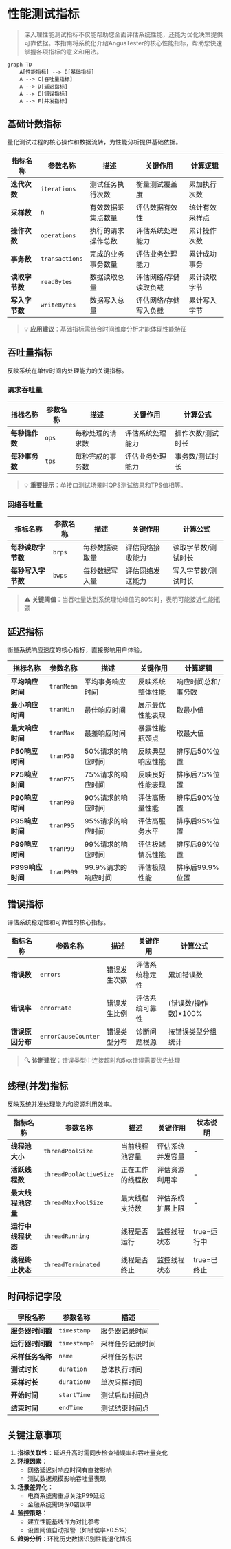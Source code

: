 # 性能测试指标

> 深入理性能测试指标不仅能帮助您全面评估系统性能，还能为优化决策提供可靠依据。本指南将系统化介绍AngusTester的核心性能指标，帮助您快速掌握各项指标的意义和用法。

```mermaid
graph TD
    A[性能指标] --> B[基础指标]
    A --> C[吞吐量指标]
    A --> D[延迟指标]
    A --> E[错误指标]
    A --> F[并发指标]
```

## 基础计数指标

量化测试过程的核心操作和数据流转，为性能分析提供基础依据。

| 指标名称 | 参数名称 | 描述 | 关键作用 | 计算逻辑 |
|---------|---------|------|---------|---------|
| **迭代次数** | `iterations` | 测试任务执行次数 | 衡量测试覆盖度 | 累加执行次数 |
| **采样数** | `n` | 有效数据采集点数量 | 评估数据有效性 | 统计有效采样点 |
| **操作次数** | `operations` | 执行的请求操作总数 | 评估系统处理能力 | 累计操作次数 |
| **事务数** | `transactions` | 完成的业务事务数量 | 评估业务处理能力 | 累计成功事务 |
| **读取字节数** | `readBytes` | 数据读取总量 | 评估网络/存储读取负载 | 累计读取字节 |
| **写入字节数** | `writeBytes` | 数据写入总量 | 评估网络/存储写入负载 | 累计写入字节 |

> 💡 **应用建议**：基础指标需结合时间维度分析才能体现性能特征

## 吞吐量指标

反映系统在单位时间内处理能力的关键指标。

### 请求吞吐量

| 指标名称 | 参数名称 | 描述 | 关键作用 | 计算公式 |
|---------|---------|------|---------|----------|
| **每秒操作数** | `ops` | 每秒处理的请求数 | 评估系统处理能力 | 操作次数/测试时长 |
| **每秒事务数** | `tps` | 每秒完成的事务数 | 评估业务处理能力 | 事务数/测试时长 |

> 💡 **重要提示**：单接口测试场景时QPS测试结果和TPS值相等。

### 网络吞吐量

| 指标名称 | 参数名称 | 描述 | 关键作用 | 计算公式 |
|---------|---------|------|---------|----------|
| **每秒读取字节数** | `brps` | 每秒数据读取量 | 评估网络接收能力 | 读取字节数/测试时长 |
| **每秒写入字节数** | `bwps` | 每秒数据写入量 | 评估网络发送能力 | 写入字节数/测试时长 |

> ⚠️ **关键阈值**：当吞吐量达到系统理论峰值的80%时，表明可能接近性能瓶颈

## 延迟指标

衡量系统响应速度的核心指标，直接影响用户体验。

| 指标名称 | 参数名称 | 描述 | 关键作用 | 计算逻辑 |
|---------|---------|------|---------|---------|
| **平均响应时间** | `tranMean` | 平均事务响应时间 | 反映系统整体性能 | 响应时间总和/事务数 |
| **最小响应时间** | `tranMin` | 最佳响应时间 | 展示最优性能表现 | 取最小值 |
| **最大响应时间** | `tranMax` | 最差响应时间 | 暴露性能瓶颈点 | 取最大值 |
| **P50响应时间** | `tranP50` | 50%请求的响应时间 | 反映典型响应性能 | 排序后50%位置 |
| **P75响应时间** | `tranP75` | 75%请求的响应时间 | 反映良好性能表现 | 排序后75%位置 |
| **P90响应时间** | `tranP90` | 90%请求的响应时间 | 评估高质量性能 | 排序后90%位置 |
| **P95响应时间** | `tranP95` | 95%请求的响应时间 | 评估高服务水平 | 排序后95%位置 |
| **P99响应时间** | `tranP99` | 99%请求的响应时间 | 评估极端情况性能 | 排序后99%位置 |
| **P999响应时间** | `tranP999` | 99.9%请求的响应时间 | 评估极限性能 | 排序后99.9%位置 |

## 错误指标

评估系统稳定性和可靠性的核心指标。

| 指标名称 | 参数名称 | 描述 | 关键作用 | 计算公式 |
|---------|---------|------|---------|----------|
| **错误数** | `errors` | 错误发生次数 | 评估系统稳定性 | 累加错误数 |
| **错误率** | `errorRate` | 错误发生比例 | 评估系统可靠性 | (错误数/操作数)×100% |
| **错误原因分布** | `errorCauseCounter` | 错误类型分布 | 诊断问题根源 | 按错误类型分组统计 |

> 🔍 **诊断建议**：错误类型中连接超时和5xx错误需要优先处理

## 线程(并发)指标

反映系统并发处理能力和资源利用效率。

| 指标名称 | 参数名称 | 描述 | 关键作用 | 状态说明 |
|---------|---------|------|---------|---------|
| **线程池大小** | `threadPoolSize` | 当前线程池容量 | 评估系统并发容量 | - |
| **活跃线程数** | `threadPoolActiveSize` | 正在工作的线程数 | 评估资源利用率 | - |
| **最大线程池容量** | `threadMaxPoolSize` | 最大线程支持数 | 评估系统扩展上限 | - |
| **运行中线程状态** | `threadRunning` | 线程是否运行 | 监控线程状态 | true=运行中 |
| **线程终止状态** | `threadTerminated` | 线程是否终止 | 监控线程状态 | true=已终止 |

## 时间标记字段

| 字段名称 | 参数名称 | 描述 |
|---------|---------|------|
| **服务器时间戳** | `timestamp` | 服务器记录时间 |
| **运行器时间戳** | `timestamp0` | 采样任务记录时间 |
| **采样任务名称** | `name` | 采样任务标识 |
| **测试时长** | `duration` | 总体执行时间 |
| **采样时长** | `duration0` | 单次采样时间 |
| **开始时间** | `startTime` | 测试启动时间点 |
| **结束时间** | `endTime` | 测试结束时间点 |

## 关键注意事项

1. **指标关联性**：延迟升高时需同步检查错误率和吞吐量变化
2. **环境因素**：
    - 网络延迟对响应时间有直接影响
    - 测试数据规模影响吞吐量表现
3. **场景差异化**：
    - 电商系统需重点关注P99延迟
    - 金融系统需确保0错误率
4. **监控策略**：
    - 建立性能基线作为对比参考
    - 设置阈值自动报警（如错误率>0.5%）
5. **趋势分析**：环比历史数据识别性能退化情况

